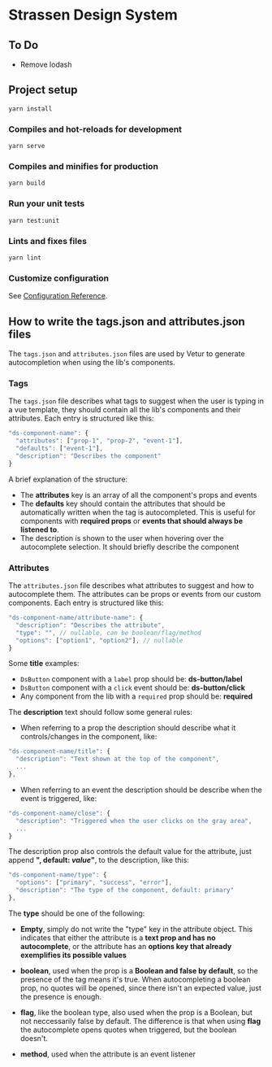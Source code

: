 # Strassen Design System

## To Do
  - Remove lodash

## Project setup
```
yarn install
```

### Compiles and hot-reloads for development
```
yarn serve
```

### Compiles and minifies for production
```
yarn build
```

### Run your unit tests
```
yarn test:unit
```

### Lints and fixes files
```
yarn lint
```

### Customize configuration
See [Configuration Reference](https://cli.vuejs.org/config/).

## How to write the tags.json and attributes.json files
The `tags.json` and `attributes.json` files are used by Vetur to generate autocompletion when using the lib's components.

### Tags
The `tags.json` file describes what tags to suggest when the user is typing in a vue template, they should contain all the lib's components and their attributes. Each entry is structured like this:
```js
"ds-component-name": {
  "attributes": ["prop-1", "prop-2", "event-1"],
  "defaults": ["event-1"],
  "description": "Describes the component"
}
```
A brief explanation of the structure:
  - The **attributes** key is an array of all the component's props and events
  - The **defaults** key should contain the attributes that should be automatically written when the tag is autocompleted. This is useful for components with **required props** or **events that should always be listened to**.
  - The description is shown to the user when hovering over the autocomplete selection. It should briefly describe the component

### Attributes
The `attributes.json` file describes what attributes to suggest and how to autocomplete them. The attributes can be props or events from our custom components. Each entry is structured like this:
```js
"ds-component-name/attribute-name": {
  "description": "Describes the attribute",
  "type": "", // nullable, can be boolean/flag/method
  "options": ["option1", "option2"], // nullable
}
```

Some **title** examples:
- `DsButton` component with a `label` prop should be: **ds-button/label**
- `DsButton` component with a `click` event should be: **ds-button/click**
- Any component from the lib with a `required` prop should be: **required**

The **description** text should follow some general rules:
- When referring to a prop the description should describe what it controls/changes in the component, like:
```js
"ds-component-name/title": {
  "description": "Text shown at the top of the component",
  ...
},
```
- When referring to an event the description should be describe when the event is triggered, like:
 ```js
 "ds-component-name/close": {
   "description": "Triggered when the user clicks on the gray area",
   ...
 }
 ```
The description prop also controls the default value for the attribute, just append **", default: _value_"**, to the description, like this:
```js
"ds-component-name/type": {
  "options": ["primary", "success", "error"],
  "description": "The type of the component, default: primary"
},
```

The **type** should be one of the following:
- **Empty**, simply do not write the "type" key in the attribute object.
This indicates that either the attribute is a **text prop and has no autocomplete**, or
the attribute has an **options key that already exemplifies its possible values**

- **boolean**, used when the prop is a **Boolean and false by default**, so the presence of the tag means it's true. When autocompleting a boolean prop, no quotes will be opened, since there isn't an expected value, just the presence is enough.

- **flag**, like the boolean type, also used when the prop is a Boolean, but not neccessarily false by default. The difference is that when using **flag** the autocomplete opens quotes when triggered, but the boolean doesn't.

- **method**, used when the attribute is an event listener